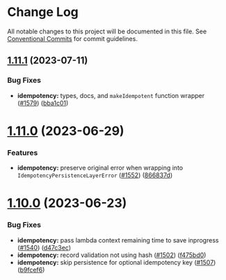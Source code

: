 # Change Log

All notable changes to this project will be documented in this file.
See [Conventional Commits](https://conventionalcommits.org) for commit guidelines.

## [1.11.1](https://github.com/aws-powertools/powertools-lambda-typescript/compare/v1.11.0...v1.11.1) (2023-07-11)

### Bug Fixes

- **idempotency:** types, docs, and `makeIdempotent` function wrapper ([#1579](https://github.com/aws-powertools/powertools-lambda-typescript/issues/1579)) ([bba1c01](https://github.com/aws-powertools/powertools-lambda-typescript/commit/bba1c01a0b3f08e962568e1d0eb44d486829657b))

# [1.11.0](https://github.com/aws-powertools/powertools-lambda-typescript/compare/v1.10.0...v1.11.0) (2023-06-29)

### Features

- **idempotency:** preserve original error when wrapping into `IdempotencyPersistenceLayerError` ([#1552](https://github.com/aws-powertools/powertools-lambda-typescript/issues/1552)) ([866837d](https://github.com/aws-powertools/powertools-lambda-typescript/commit/866837daf34563698709612351c45769e02daf16))

# [1.10.0](https://github.com/aws-powertools/powertools-lambda-typescript/compare/v1.9.0...v1.10.0) (2023-06-23)

### Bug Fixes

- **idempotency:** pass lambda context remaining time to save inprogress ([#1540](https://github.com/aws-powertools/powertools-lambda-typescript/issues/1540)) ([d47c3ec](https://github.com/aws-powertools/powertools-lambda-typescript/commit/d47c3ec64d926d49f3799f361d54a11627d16cc1))
- **idempotency:** record validation not using hash ([#1502](https://github.com/aws-powertools/powertools-lambda-typescript/issues/1502)) ([f475bd0](https://github.com/aws-powertools/powertools-lambda-typescript/commit/f475bd097b64f009c329c023a2dd7c7e9371270a))
- **idempotency:** skip persistence for optional idempotency key ([#1507](https://github.com/aws-powertools/powertools-lambda-typescript/issues/1507)) ([b9fcef6](https://github.com/aws-powertools/powertools-lambda-typescript/commit/b9fcef66eb4bd9a7ad1eeac5f5db2cdbccc70c71))
